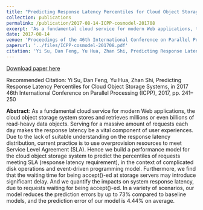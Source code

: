 ```yaml
---
title: "Predicting Response Latency Percentiles for Cloud Object Storage Systems"
collection: publications
permalink: /publication/2017-08-14-ICPP-cosmodel-201708
excerpt: 'As a fundamental cloud service for modern Web applications, the cloud object storage system stores and retrieves millions or even billions of read-heavy data objects. Serving for a massive amount of requests each day makes the response latency be a vital component of user experiences. Due to the lack of suitable understanding on the response latency distribution, current practice is to use overprovision resources to meet Service Level Agreement (SLA). Hence we build a performance model for the cloud object storage system to predict the percentiles of requests meeting SLA (response latency requirement), in the context of complicated disk operations and event-driven programming model. Furthermore, we find that the waiting time for being accept()-ed at storage servers may introduce significant delay. And we quantify the impacts on system response latency, due to requests waiting for being accept()-ed. In a variety of scenarios, our model reduces the prediction errors by up to 73% compared to baseline models, and the prediction error of our model is 4.44% on average.'
date: 2017-08-14
venue: 'Proceedings of the 46th International Conference on Parallel Processing (ICPP)'
paperurl: '../files/ICPP-cosmodel-201708.pdf'
citation: 'Yi Su, Dan Feng, Yu Hua, Zhan Shi, Predicting Response Latency Percentiles for Cloud Object Storage Systems, in 2017 46th International Conference on Parallel Processing (ICPP), 2017, pp. 241–250'
---
```


<a href='../files/ICPP-cosmodel-201708.pdf'>Download paper here</a>

Recommended Citation: 
Yi Su, Dan Feng, Yu Hua, Zhan Shi, Predicting Response Latency Percentiles for Cloud Object Storage Systems, in 2017 46th International Conference on Parallel Processing (ICPP), 2017, pp. 241–250

__Abstract__:
As a fundamental cloud service for modern Web applications, the cloud object storage system stores and retrieves millions or even billions of read-heavy data objects. Serving for a massive amount of requests each day makes the response latency be a vital component of user experiences. Due to the lack of suitable understanding on the response latency distribution, current practice is to use overprovision resources to meet Service Level Agreement (SLA). Hence we build a performance model for the cloud object storage system to predict the percentiles of requests meeting SLA (response latency requirement), in the context of complicated disk operations and event-driven programming model. Furthermore, we find that the waiting time for being accept()-ed at storage servers may introduce significant delay. And we quantify the impacts on system response latency, due to requests waiting for being accept()-ed. In a variety of scenarios, our model reduces the prediction errors by up to 73% compared to baseline models, and the prediction error of our model is 4.44% on average.
